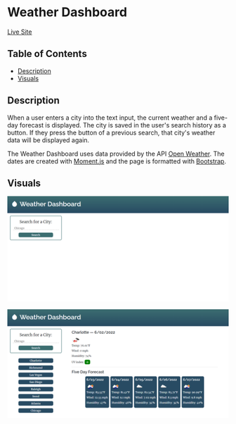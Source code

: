 # Weather Dashboard

[Live Site](https://mycancel.github.io/weather-dashboard/)

## Table of Contents

- [Description](#description)
- [Visuals](#visuals)

## Description
When a user enters a city into the text input, the current weather and a five-day forecast is displayed. The city is saved in the user's search history as a button. If they press the button of a previous search, that city's weather data will be displayed again.

The Weather Dashboard uses data provided by the API [Open Weather](https://openweathermap.org/). The dates are created with [Moment.js](https://momentjs.com/) and the page is formatted with [Bootstrap](https://getbootstrap.com/).


## Visuals

![Opening Live Site](./assets/images/open-weather-dashboard.png)

![Live Site In Action](./assets/images/weather-dashboard.png)